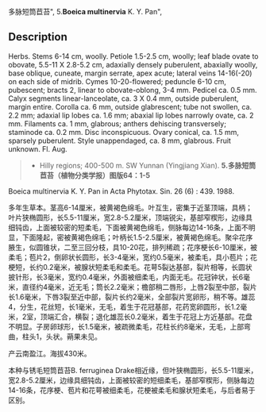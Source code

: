 多脉短筒苣苔",
5.**Boeica multinervia** K. Y. Pan",

## Description
Herbs. Stems 6-14 cm, woolly. Petiole 1.5-2.5 cm, woolly; leaf blade ovate to obovate, 5.5-11 X 2.8-5.2 cm, adaxially densely puberulent, abaxially woolly, base oblique, cuneate, margin serrate, apex acute; lateral veins 14-16(-20) on each side of midrib. Cymes 10-20-flowered; peduncle 6-10 cm, pubescent; bracts 2, linear to obovate-oblong, 3-4 mm. Pedicel ca. 0.5 mm. Calyx segments linear-lanceolate, ca. 3 X 0.4 mm, outside puberulent, margin entire. Corolla ca. 6 mm, outside glabrescent; tube not swollen, ca. 2.2 mm; adaxial lip lobes ca. 1.6 mm; abaxial lip lobes narrowly ovate, ca. 2 mm. Filaments ca. 1 mm, glabrous; anthers dehiscing transversely; staminode ca. 0.2 mm. Disc inconspicuous. Ovary conical, ca. 1.5 mm, sparsely puberulent. Style unappendaged, ca. 8 mm, glabrous. Fruit unknown. Fl. Aug.

> * Hilly regions; 400-500 m. SW Yunnan (Yingjiang Xian).
**5.多脉短筒苣苔（植物分类学报）图版64：1-5**

Boeica multinervia K. Y. Pan in Acta Phytotax. Sin. 26 (6) : 439. 1988.

多年生草本。茎高6-14厘米，被黄褐色绵毛。叶互生，密集于近茎顶端，具柄；叶片狭椭圆形，长5.5-11厘米，宽2.8-5.2厘米，顶端锐尖，基部窄楔形，边缘具细钝齿，上面被较密的短柔毛，下面被黄褐色绵毛，侧脉每边14-16条，上面不明显，下面隆起，密被黄褐色绵毛；叶柄长1.5-2.5厘米，被黄褐色绵毛。聚伞花序腋生，似圆锥状，二至三回分枝，具10-20花，排列稀疏；花序梗长6-10厘米，被柔毛；苞片2，倒卵状长圆形，长3-4毫米，宽约0.5毫米，被柔毛，具小苞片；花梗短，长约0.2毫米，被腺状短柔毛和柔毛。花萼5裂达基部，裂片相等，长圆状披针形，长3毫米，宽约0.4毫米，外面被细柔毛，内面无毛。花冠钟状，长6毫米，直径约4毫米，近无毛；筒长2.2毫米；檐部稍二唇形，上唇2裂至中部，裂片长1.6毫米，下唇3裂至近中部，裂片长约2毫米，全部裂片宽卵形，稍不等。雄蕊4，分生，花丝短，长1毫米，无毛，着生于花冠基部，花药宽卵圆形，长1.2毫米，2室，顶端汇合，横裂；退化雄蕊长0.2毫米，着生于花冠上方近基部。花盘不明显。子房卵球形，长1.5毫米，被疏微柔毛，花柱长约8毫米，无毛，上部弯曲，柱头1，头状。蒴果未见。

产云南盈江。海拔430米。

本种与锈毛短筒苣苔B. ferruginea Drake相近缘，但叶狭椭圆形，长5.5-11厘米，宽2.8-5.2厘米，边缘具细钝齿，上面被较密的短细柔毛，基部窄楔形，侧脉每边14-16条，花序梗、苞片和花萼被细柔毛，花梗被柔毛和腺状短柔毛，与后者易于区别。
